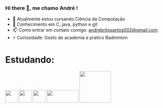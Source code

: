 ### Hi there 👋, me chamo André !

- 🌱 Atualmente estou cursando Ciência da Computação
- 💬 Conhecimento em C, java, python e git
- 📫 Como entrar em contato comigo: andrebritosantos002@gmail.com
- ⚡ Curiosidade: Gosto de academia e pratico Badminton

# Estudando: 
 <img src="https://cdn.jsdelivr.net/gh/devicons/devicon/icons/c/c-original.svg" width="40" height="40"/> <img src="https://cdn.jsdelivr.net/gh/devicons/devicon/icons/java/java-original-wordmark.svg" width="40" height="40"/>  <img src="https://cdn.jsdelivr.net/gh/devicons/devicon/icons/python/python-original-wordmark.svg" width="40" height="40"/>  <img src="https://cdn.jsdelivr.net/gh/devicons/devicon/icons/git/git-original-wordmark.svg" width="100" height="40"/>  <img src="https://www.resilia.com.br/wp-content/uploads/2022/06/xsite-html-css-1024x579-1.jpg.pagespeed.ic.HQR5wgdupp.jpg" width="100" height="100">
          
          
 
 
          
